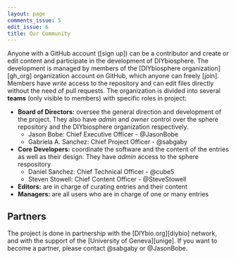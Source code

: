 ```yaml
---
layout: page
comments_issue: 5
edit_issue: 6
title: Our Community
---
```


Anyone with a GitHub account ([sign up]) can be a contributor and create or edit content and participate in the development of DIYbiosphere. The development is managed by members of the [DIYbiosphere organization][gh_org] organization account on GitHub, which anyone can freely [join]. Members have _write_ access to the repository and can edit files directly without the need of pull requests. The organization is divided into several **teams** (only visible to members) with specific roles in project:

- **Board of Directors:** oversee the general direction and development of the project. They also have _admin_ and _owner_ control over the sphere repository and the DIYbiosphere organization respectively.
  - Jason Bobe: Chief Executive Officer - @JasonBobe
  - Gabriela A. Sanchez: Chief Project Officer - @sabgaby
- **Core Developers:** coordinate the software and the content of the entries as well as their design. They have _admin_ access to the sphere respository
  - Daniel Sanchez: Chief Technical Officer - @cube5
  - Steven Stowell: Chief Content Officer - @SteveStowell
- **Editors:** are in charge of curating entries and their content
- **Managers:** are all users who are in charge of one or many entries

## Partners
The project is done in partnership with the [DIYbio.org][diybio] network, and with the support of the [University of Geneva][unige]. If you want to become a partner, please contact @sabgaby or @JasonBobe.
